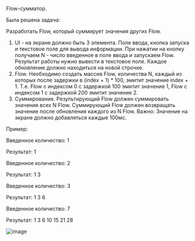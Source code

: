 Flow-сумматор. 

Была решена задача:

Разработать Flow, который суммирует значения других Flow.
1. UI - на экране должно быть 3 элемента. Поле ввода, кнопка запуска и текстовое поле для вывода информации. При нажатии на кнопку получаем N - число введенное в поле ввода и запускаем Flow. Результат работы нужно вывести в текстовое поле. Каждое обновление должно находиться на новой строчке.
2. Flow. Необходимо создать массив Flow<Int>, количества N, каждый из которых после задержки в (index + 1) * 100, эмитит значение index + 1. Т.е. Flow с индексом 0 с задержкой 100 эмитит значение 1, Flow с индексом 1 с задержкой 200 эмитит значение 2.
3. Суммирование. Результирующий Flow должен суммировать значения всех N Flow. Суммирующий Flow должен возвращать значение после обновления каждого из N Flow.
Важно: Значение на экране должно добавляться каждые 100мс.

Пример:


Введенное количество: 1

Результат: 1


Введенное количество: 2

Результат: 1 3


Введенное количество: 3

Результат: 1 3 6


Введенное количество: 7

Результат: 1 3 6 10 15 21 28

![image](https://github.com/muray52/FlowSummation/assets/5577221/4bce54e8-76f1-4cb9-94a9-d9e987aaffb5)
